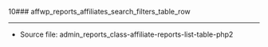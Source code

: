 10### affwp_reports_affiliates_search_filters_table_row

----

- Source file: admin_reports_class-affiliate-reports-list-table-php2